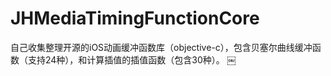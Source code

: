 # JHMediaTimingFunctionCore
自己收集整理开源的iOS动画缓冲函数库（objective-c），包含贝塞尔曲线缓冲函数（支持24种），和计算插值的插值函数（包含30种）。
￼
